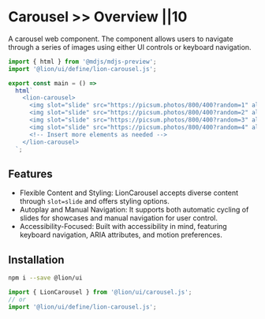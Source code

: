 # Carousel >> Overview ||10

A carousel web component. The component allows users to navigate through a series of images using either UI controls or keyboard navigation.

```js script
import { html } from '@mdjs/mdjs-preview';
import '@lion/ui/define/lion-carousel.js';
```

```js preview-story
export const main = () =>
  html`
    <lion-carousel>
      <img slot="slide" src="https://picsum.photos/800/400?random=1" alt="random image for demo" />
      <img slot="slide" src="https://picsum.photos/800/400?random=2" alt="random image for demo" />
      <img slot="slide" src="https://picsum.photos/800/400?random=3" alt="random image for demo" />
      <img slot="slide" src="https://picsum.photos/800/400?random=4" alt="random image for demo" />
      <!-- Insert more elements as needed -->
    </lion-carousel>
  `;
```

## Features

- Flexible Content and Styling: LionCarousel accepts diverse content through `slot=slide` and offers styling options.
- Autoplay and Manual Navigation: It supports both automatic cycling of slides for showcases and manual navigation for user control.
- Accessibility-Focused: Built with accessibility in mind, featuring keyboard navigation, ARIA attributes, and motion preferences.

## Installation

```bash
npm i --save @lion/ui
```

```js
import { LionCarousel } from '@lion/ui/carousel.js';
// or
import '@lion/ui/define/lion-carousel.js';
```
